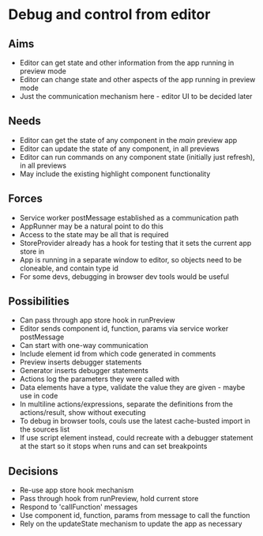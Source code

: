 Debug and control from editor
=============================

Aims
----
- Editor can get state and other information from the app running in preview mode
- Editor can change state and other aspects of the app running in preview mode
- Just the communication mechanism here - editor UI to be decided later

Needs
-----
- Editor can get the state of any component in the _main_ preview app
- Editor can update the state of any component, in all previews
- Editor can run commands on any component state (initially just refresh), in all previews
- May include the existing highlight component functionality

Forces
------
- Service worker postMessage established as a communication path
- AppRunner may be a natural point to do this
- Access to the state may be all that is required
- StoreProvider already has a hook for testing that it sets the current app store in
- App is running in a separate window to editor, so objects need to be cloneable, and contain type id
- For some devs, debugging in browser dev tools would be useful


Possibilities
-------------
- Can pass through app store hook in runPreview
- Editor sends component id, function, params via service worker postMessage
- Can start with one-way communication
- Include element id from which code generated in comments
- Preview inserts debugger statements 
- Generator inserts debugger statements
- Actions log the parameters they were called with
- Data elements have a type, validate the value they are given - maybe use in code
- In multiline actions/expressions, separate the definitions from the actions/result, show without executing
- To debug in browser tools, couls use the latest cache-busted import in the sources list
- If use script element instead, could recreate with a debugger statement at the start so it stops when runs and can set breakpoints

Decisions
---------

- Re-use app store hook mechanism
- Pass through hook from runPreview, hold current store
- Respond to 'callFunction' messages
- Use component id, function, params from message to call the function
- Rely on the updateState mechanism to update the app as necessary
